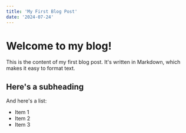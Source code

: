 ```yaml
---
title: 'My First Blog Post'
date: '2024-07-24'
---
```


# Welcome to my blog!

This is the content of my first blog post. It's written in Markdown, which makes it easy to format text.

## Here's a subheading

And here's a list:
- Item 1
- Item 2
- Item 3